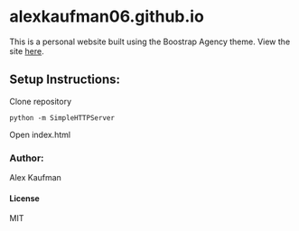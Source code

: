 # alexkaufman06.github.io
This is a personal website built using the Boostrap Agency theme. View the site [here](alexkaufman06.github.io).
## Setup Instructions:

Clone repository
```
python -m SimpleHTTPServer
```
Open index.html

### Author:
Alex Kaufman  

#### License
MIT
